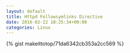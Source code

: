 ```yaml
---
layout: default                                                                                                              
title: Httpd Followsymlinks Directive                                                                                                                       
date: 2016-02-22 10:25:34+00:00                                                                                                                        
categories: Linux                                                                                                                
---                                                                                                                              
```


{% gist makeittotop/71da6342cb353a2cc569 %}                                                                                                           

